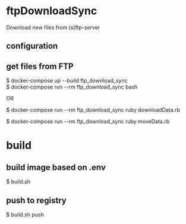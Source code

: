 # ftpDownloadSync
Download new files from (s)ftp-server
## configuration

## get files from FTP
$ docker-compose up --build ftp_download_sync  
$ docker-compose run --rm ftp_download_sync bash  

OR

$ docker-compose run --rm ftp_download_sync ruby downloadData.rb  


$ docker-compose run --rm ftp_download_sync ruby moveData.rb 

# build

## build image based on .env  
$ build.sh  

## push to registry   
$ build.sh push 


